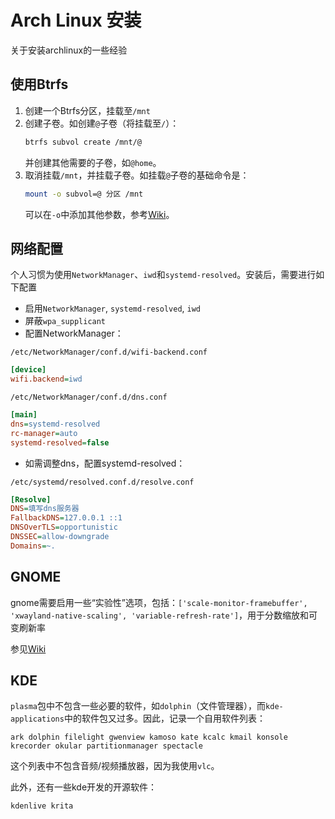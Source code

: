 # Arch Linux 安装
关于安装archlinux的一些经验

## 使用Btrfs
1. 创建一个Btrfs分区，挂载至`/mnt`
2. 创建子卷。如创建`@`子卷（将挂载至`/`）：
    ```sh
    btrfs subvol create /mnt/@
    ```
    并创建其他需要的子卷，如`@home`。
3. 取消挂载`/mnt`，并挂载子卷。如挂载`@`子卷的基础命令是：
    ```sh
    mount -o subvol=@ 分区 /mnt
    ```
    可以在`-o`中添加其他参数，参考[Wiki](https://wiki.archlinuxcn.org/wiki/Btrfs#%E9%85%8D%E7%BD%AE%E6%96%87%E4%BB%B6%E7%B3%BB%E7%BB%9F)。

## 网络配置
个人习惯为使用`NetworkManager`、`iwd`和`systemd-resolved`。安装后，需要进行如下配置
- 启用`NetworkManager`, `systemd-resolved`, `iwd`
- 屏蔽`wpa_supplicant`
- 配置NetworkManager：
```
/etc/NetworkManager/conf.d/wifi-backend.conf
```

```ini
[device]
wifi.backend=iwd
```

```
/etc/NetworkManager/conf.d/dns.conf
```

```ini
[main]
dns=systemd-resolved
rc-manager=auto
systemd-resolved=false
```
- 如需调整dns，配置systemd-resolved：
```
/etc/systemd/resolved.conf.d/resolve.conf
```

```ini
[Resolve]
DNS=填写dns服务器
FallbackDNS=127.0.0.1 ::1
DNSOverTLS=opportunistic
DNSSEC=allow-downgrade
Domains=~.
```

## GNOME
gnome需要启用一些“实验性”选项，包括：`['scale-monitor-framebuffer', 'xwayland-native-scaling', 'variable-refresh-rate']`，用于分数缩放和可变刷新率

参见[Wiki](https://wiki.archlinux.org/title/HiDPI#GNOME)

## KDE
`plasma`包中不包含一些必要的软件，如`dolphin`（文件管理器），而`kde-applications`中的软件包又过多。因此，记录一个自用软件列表：
```
ark dolphin filelight gwenview kamoso kate kcalc kmail konsole krecorder okular partitionmanager spectacle
```
这个列表中不包含音频/视频播放器，因为我使用`vlc`。

此外，还有一些kde开发的开源软件：
```
kdenlive krita
```
